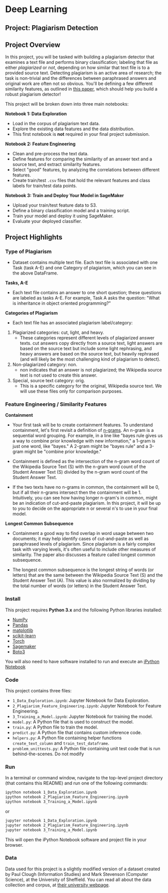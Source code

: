# Deep Learning
## Project: Plagiarism Detection

## Project Overview
In this project, you will be tasked with building a plagiarism detector that examines a text file and performs binary classification; labeling that file as either *plagiarized* or *not*, depending on how similar that text file is to a provided source text. Detecting plagiarism is an active area of research; the task is non-trivial and the differences between paraphrased answers and original work are often not so obvious. You'll be defining a few different similarity features, as outlined in [this paper](https://s3.amazonaws.com/video.udacity-data.com/topher/2019/January/5c412841_developing-a-corpus-of-plagiarised-short-answers/developing-a-corpus-of-plagiarised-short-answers.pdf), which should help you build a robust plagiarism detector!

This project will be broken down into three main notebooks:

**Notebook 1: Data Exploration**
* Load in the corpus of plagiarism text data.
* Explore the existing data features and the data distribution.
* This first notebook is **not** required in your final project submission.

**Notebook 2: Feature Engineering**
* Clean and pre-process the text data.
* Define features for comparing the similarity of an answer text and a source text, and extract similarity features.
* Select "good" features, by analyzing the correlations between different features.
* Create train/test `.csv` files that hold the relevant features and class labels for train/test data points.

**Notebook 3: Train and Deploy Your Model in SageMaker**
* Upload your train/test feature data to S3.
* Define a binary classification model and a training script.
* Train your model and deploy it using SageMaker.
* Evaluate your deployed classifier.

## Project Highlights

### Type of Plagiarism
- Dataset contains multiple text file. Each text file is associated with one Task (task A-E) and one Category of plagiarism, which you can see in the above DataFrame.

**Tasks, A-E**
- Each text file contains an answer to one short question; these questions are labeled as tasks A-E. For example, Task A asks the question: "What is inheritance in object oriented programming?"

**Categories of Plagiarism**
- Each text file has an associated plagiarism label/category:

1. Plagiarized categories: cut, light, and heavy.
   - These categories represent different levels of plagiarized answer texts. cut answers copy directly from a source text, light answers are based on the source text but include some light rephrasing, and heavy answers are based on the source text, but heavily rephrased (and will likely be the most challenging kind of plagiarism to detect).
2. Non-plagiarized category: non.
   - non indicates that an answer is not plagiarized; the Wikipedia source text is not used to create this answer.
3. Special, source text category: orig.
   - This is a specific category for the original, Wikipedia source text. We will use these files only for comparison purposes.

### Feature Engineering / Similarity Features

**Containment**

- Your first task will be to create containment features. To understand containment, let's first revisit a definition of [n-grams](https://en.wikipedia.org/wiki/N-gram). An n-gram is a sequential word grouping. For example, in a line like "bayes rule gives us a way to combine prior knowledge with new information," a 1-gram is just one word, like "bayes." A 2-gram might be "bayes rule" and a 3-gram might be "combine prior knowledge."

- Containment is defined as the intersection of the n-gram word count of the Wikipedia Source Text (S) with the n-gram word count of the Student Answer Text (S) divided by the n-gram word count of the Student Answer Text.

- If the two texts have no n-grams in common, the containment will be 0, but if all their n-grams intersect then the containment will be 1. Intuitively, you can see how having longer n-gram's in common, might be an indication of cut-and-paste plagiarism. In this project, it will be up to you to decide on the appropriate n or several n's to use in your final model.

**Longest Common Subsequence**

- Containment a good way to find overlap in word usage between two documents; it may help identify cases of cut-and-paste as well as paraphrased levels of plagiarism. Since plagiarism is a fairly complex task with varying levels, it's often useful to include other measures of similarity. The paper also discusses a feature called longest common subsequence.

- The longest common subsequence is the longest string of words (or letters) that are the same between the Wikipedia Source Text (S) and the Student Answer Text (A). This value is also normalized by dividing by the total number of words (or letters) in the Student Answer Text.

### Install

This project requires **Python 3.x** and the following Python libraries installed:

- [NumPy](http://www.numpy.org/)
- [Pandas](http://pandas.pydata.org)
- [matplotlib](http://matplotlib.org/)
- [scikit-learn](http://scikit-learn.org/stable/)
- [Torch](https://pytorch.org/)
- [Sagemaker](https://sagemaker.readthedocs.io/en/stable/)
- [Boto3](https://boto3.readthedocs.io/)

You will also need to have software installed to run and execute an [iPython Notebook](http://ipython.org/notebook.html)

### Code

This project contains three files:

- `1_Data_Exploration.ipynb`: Jupyter Notebook for Data Exploration.
- `2_Plagiarism_Feature_Engineering.ipynb`: Jupyter Notebook for Feature Engineering.
- `3_Training_a_Model.ipynb`: Jupyter Notebook for training the model.
- `model.py`: A Python file that is used to construct the model.
- `train.py`: A Python file to train the model.
- `predict.py`: A Python file that contains custom inference code. 
- `helpers.py`: A Python file containing helper functions `create_text_column` and `train_test_dataframe`.
- `problem_unittests.py`: A Python file containing unit test code that is run behind-the-scenes. Do not modify

### Run

In a terminal or command window, navigate to the top-level project directory (that contains this README) and run one of the following commands:

```bash
ipython notebook 1_Data_Exploration.ipynb
ipython notebook 2_Plagiarism_Feature_Engineering.ipynb
ipython notebook 3_Training_a_Model.ipynb
```  
or
```bash
jupyter notebook 1_Data_Exploration.ipynb
jupyter notebook 2_Plagiarism_Feature_Engineering.ipynb
jupyter notebook 3_Training_a_Model.ipynb
```

This will open the iPython Notebook software and project file in your browser.

### Data

Data used for this project is a slightly modified version of a dataset created by Paul Clough (Information Studies) and Mark Stevenson (Computer Science), at the University of Sheffield. You can read all about the data collection and corpus, at [their university webpage](https://ir.shef.ac.uk/cloughie/resources/plagiarism_corpus.html).
